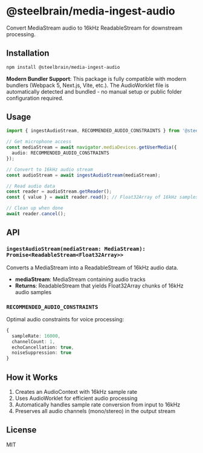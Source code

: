 # @steelbrain/media-ingest-audio

Convert MediaStream audio to 16kHz ReadableStream for downstream processing.

## Installation

```bash
npm install @steelbrain/media-ingest-audio
```

**Modern Bundler Support**: This package is fully compatible with modern bundlers (Webpack 5, Next.js, Vite, etc.). The AudioWorklet file is automatically detected and bundled - no manual setup or public folder configuration required.

## Usage

```typescript
import { ingestAudioStream, RECOMMENDED_AUDIO_CONSTRAINTS } from '@steelbrain/media-ingest-audio';

// Get microphone access
const mediaStream = await navigator.mediaDevices.getUserMedia({
  audio: RECOMMENDED_AUDIO_CONSTRAINTS
});

// Convert to 16kHz audio stream
const audioStream = await ingestAudioStream(mediaStream);

// Read audio data
const reader = audioStream.getReader();
const { value } = await reader.read(); // Float32Array of 16kHz samples

// Clean up when done
await reader.cancel();
```

## API

### `ingestAudioStream(mediaStream: MediaStream): Promise<ReadableStream<Float32Array>>`

Converts a MediaStream into a ReadableStream of 16kHz audio data.

- **mediaStream**: MediaStream containing audio tracks
- **Returns**: ReadableStream that yields Float32Array chunks of 16kHz audio samples

### `RECOMMENDED_AUDIO_CONSTRAINTS`

Optimal audio constraints for voice processing:

```typescript
{
  sampleRate: 16000,
  channelCount: 1,
  echoCancellation: true,
  noiseSuppression: true
}
```

## How it Works

1. Creates an AudioContext with 16kHz sample rate
2. Uses AudioWorklet for efficient audio processing
3. Automatically handles sample rate conversion from input to 16kHz
4. Preserves all audio channels (mono/stereo) in the output stream

## License

MIT
